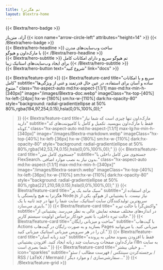 ```yaml
---
title: تم هگزترا
layout: Blextra-home
---
```


{{< Blextra/hero-badge >}}
  <div class="hx-w-2 hx-h-2 hx-rounded-full hx-bg-primary-400"></div>
  <span>آزاد، متن‌باز</span>
  {{< icon name="arrow-circle-left" attributes="height=14" >}}
{{< /Blextra/hero-badge >}}

<div class="hx-mt-6 hx-mb-6">
{{< Blextra/hero-headline >}}
  ساخت وب‌سایت‌های مدرن &nbsp;<br class="sm:hx-block hx-hidden" />با مارک‌داون و هیوگو
{{< /Blextra/hero-headline >}}
</div>

<div class="hx-mb-12">
{{< Blextra/hero-subtitle >}}
  تم هیوگو سریع و دارای امکانات کامل&nbsp;<br class="sm:hx-block hx-hidden" />برای ایجاد وب‌سایت‌های استاتیک زیبا
{{< /Blextra/hero-subtitle >}}
</div>

<div class="hx-mb-6">
{{< Blextra/hero-button text="شروع کنید" link="docs" >}}
</div>

<div class="hx-mt-6"></div>

{{< Blextra/feature-grid >}}
  {{< Blextra/feature-card
    title="سریع و با امکانات کامل"
    subtitle="ساده و آسان برای استفاده، در عین حال قدرتمند و غنی از ویژگی‌ها متنوع."
    class="hx-aspect-auto md:hx-aspect-[1.1/1] max-md:hx-min-h-[340px]"
    image="/images/Blextra-doc.webp"
    imageClass="hx-top-[40%] hx-left-[24px] hx-w-[180%] sm:hx-w-[110%] dark:hx-opacity-80"
    style="background: radial-gradient(ellipse at 50% 80%,rgba(194,97,254,0.15),hsla(0,0%,100%,0));"
  >}}
  {{< Blextra/feature-card
    title="مارک‌داون تنها چیزی است که شما نیاز دارید"
    subtitle="فقط با مارک‌داون بنویسید. تکمیل و کامل با کامپوننت‌های کد کوتاه."
    class="hx-aspect-auto md:hx-aspect-[1.1/1] max-lg:hx-min-h-[340px]"
    image="/images/Blextra-markdown.webp"
    imageClass="hx-top-[40%] hx-left-[36px] hx-w-[180%] sm:hx-w-[110%] dark:hx-opacity-80"
    style="background: radial-gradient(ellipse at 50% 80%,rgba(142,53,74,0.15),hsla(0,0%,100%,0));"
  >}}
  {{< Blextra/feature-card
    title="جستجوی کامل متن"
    subtitle="جستجوی متن کامل داخلی با FlexSearch، بدون نیاز به نصب موارد اضافی."
    class="hx-aspect-auto md:hx-aspect-[1.1/1] max-md:hx-min-h-[340px]"
    image="/images/Blextra-search.webp"
    imageClass="hx-top-[40%] hx-left-[36px] hx-w-[110%] sm:hx-w-[110%] dark:hx-opacity-80"
    style="background: radial-gradient(ellipse at 50% 80%,rgba(221,210,59,0.15),hsla(0,0%,100%,0));"
  >}}
  {{< Blextra/feature-card
    title="سبک مانند یک پر"
    subtitle="برای استفاده از هگزترا به هیچ وابستگی یا Node.js نیاز نیست. با پشتیبانی از هیوگو، یکی از سریع‌ترین تولیدکنندگان سایت استاتیک، سایت شما را تنها در چند ثانیه با یک باینری می‌سازد."
  >}}
  {{< Blextra/feature-card
    title=" واکنش‌گرا با حالت تیره"
    subtitle="در اندازه‌های مختلف صفحه نمایش عالی به نظر می‌رسد. پشتیبانی از حالت تیره داخلی، با تغییر خودکار براساس اولویت سیستم کاربر."
  >}}
  {{< Blextra/feature-card
    title="ساخت و میزبانی رایگان"
    subtitle="با گیت‌هاب Actions بسازید و به صورت رایگان در گیت‌هاب Pages میزبانی کنید. یا می‌توانید آن را در هر سرویس میزبانی استاتیک میزبانی کنید."
  >}}
  {{< Blextra/feature-card
    title="چند زبانه آسان"
    subtitle="فقط با افزودن پسوند محلی به پرونده مارک‌داون صفحات وب‌سایت چند زبانه ایجاد کنید. افزودن پشتیبانی i18n به سایت شما بصری است."
  >}}
  {{< Blextra/feature-card
    title="و خیلی بیشتر..."
    icon="sparkles"
    subtitle="برجسته‌کردن سینتکس / فهرست مطالب / سئو / RSS / LaTeX / Mermaid / سفارشی‌سازی / و موارد دیگر…"
  >}}
{{< /Blextra/feature-grid >}}
